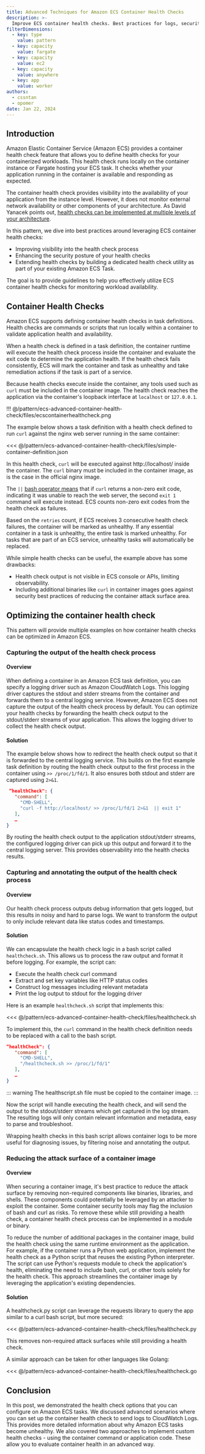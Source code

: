 ```yaml
---
title: Advanced Techniques for Amazon ECS Container Health Checks
description: >-
  Improve ECS container health checks. Best practices for logs, security, customization. Enhance workload availability monitoring.
filterDimensions:
  - key: type
    value: pattern
  - key: capacity
    value: fargate
  - key: capacity
    value: ec2
  - key: capacity
    value: anywhere
  - key: app
    value: worker
authors:
  - cssntan
  - opomer
date: Jan 22, 2024
---
```


## Introduction

Amazon Elastic Container Service (Amazon ECS) provides a container health check feature that allows you to define health checks for your containerized workloads. This health check runs locally on the container instance or Fargate hosting your ECS task. It checks whether your application running in the container is available and responding as expected.

The container health check provides visibility into the availability of your application from the instance level. However, it does not monitor external network availability or other components of your architecture. As David Yanacek points out, [health checks can be implemented at multiple levels of your architecture](https://aws.amazon.com/builders-library/implementing-health-checks/).

In this pattern, we dive into best practices around leveraging ECS container health checks:

- Improving visibility into the health check process
- Enhancing the security posture of your health checks
- Extending health checks by building a dedicated health check utility as part of your existing Amazon ECS Task.

The goal is to provide guidelines to help you effectively utilize ECS container health checks for monitoring workload availability.

## Container Health Checks

Amazon ECS supports defining container health checks in task definitions. Health checks are commands or scripts that run locally within a container to validate application health and availability.

When a health check is defined in a task definition, the container runtime will execute the health check process inside the container and evaluate the exit code to determine the application health. If the health check fails consistently, ECS will mark the container and task as unhealthy and take remediation actions if the task is part of a service.

Because health checks execute inside the container, any tools used such as `curl` must be included in the container image. The health check reaches the application via the container's loopback interface at `localhost` or `127.0.0.1`.

!!! @/pattern/ecs-advanced-container-health-check/files/ecscontainerhealthcheck.png

The example below shows a task definition with a health check defined to run `curl` against the nginx web server running in the same container:

<<< @/pattern/ecs-advanced-container-health-check/files/simple-container-definition.json

In this health check, `curl` will be executed against http://localhost/ inside the container. The `curl` binary must be included in the container image, as is the case in the official nginx image. 

The `||` [bash operator means](https://www.gnu.org/software/bash/manual/bash.html) that if `curl` returns a non-zero exit code, indicating it was unable to reach the web server, the second `exit 1` command will execute instead. ECS counts non-zero exit codes from the health check as failures.

Based on the `retries` count, if ECS receives 3 consecutive health check failures, the container will be marked as unhealthy. If any essential container in a task is unhealthy, the entire task is marked unhealthy. For tasks that are part of an ECS service, unhealthy tasks will automatically be replaced.

While simple health checks can be useful, the example above has some drawbacks:

- Health check output is not visible in ECS console or APIs, limiting observability.
- Including additional binaries like `curl` in container images goes against security best practices of reducing the container attack surface area.

## Optimizing the container health check

This pattern will provide multiple examples on how container health checks can be optimized in Amazon ECS.

### Capturing the output of the health check process

#### Overview

When defining a container in an Amazon ECS task definition, you can specify a logging driver such as Amazon CloudWatch Logs. This logging driver captures the stdout and stderr streams from the container and forwards them to a central logging service. However, Amazon ECS does not capture the output of the health check process by default. You can optimize your health checks by forwarding the health check output to the stdout/stderr streams of your application. This allows the logging driver to collect the health check output.

#### Solution

The example below shows how to redirect the health check output so that it is forwarded to the central logging service. This builds on the first example task definition by routing the health check output to the first process in the container using `>> /proc/1/fd/1`. It also ensures both stdout and stderr are captured using `2>&1`.

```json
 “healthCheck": {
   "command": [
     "CMD-SHELL",
     "curl -f http://localhost/ >> /proc/1/fd/1 2>&1  || exit 1"
   ],
   …
}
```

By routing the health check output to the application stdout/stderr streams, the configured logging driver can pick up this output and forward it to the central logging server. This provides observability into the health checks results. 

### Capturing and annotating the output of the health check process

#### Overview

Our health check process outputs debug information that gets logged, but this results in noisy and hard to parse logs. We want to transform the output to only include relevant data like status codes and timestamps.

#### Solution

We can encapsulate the health check logic in a bash script called `healthcheck.sh`. This allows us to process the raw output and format it before logging. For example, the script can:

- Execute the health check curl command
- Extract and set key variables like HTTP status codes
- Construct log messages including relevant metadata  
- Print the log output to stdout for the logging driver

Here is an example `healthcheck.sh` script that implements this:

<<< @/pattern/ecs-advanced-container-health-check/files/healthcheck.sh

To implement this, the `curl` command in the health check definition needs to be replaced with a call to the bash script. 

```json
“healthCheck": {
   "command": [
     "CMD-SHELL",
     "/healthcheck.sh >> /proc/1/fd/1"
   ],
   …
}
```

::: warning
The healthscript.sh file must be copied to the container image.
:::

Now the script will handle executing the health check, and will send the output to the stdout/stderr streams which get captured in the log stream. The resulting logs will only contain relevant information and metadata, easy to parse and troubleshoot.

Wrapping health checks in this bash script allows container logs to be more useful for diagnosing issues, by filtering noise and annotating the output. 


### Reducing the attack surface of a container image

#### Overview

When securing a container image, it's best practice to reduce the attack surface by removing non-required components like binaries, libraries, and shells. These components could potentially be leveraged by an attacker to exploit the container. Some container security tools may flag the inclusion of bash and curl as risks. To remove these while still providing a health check, a container health check process can be implemented in a module or binary.


To reduce the number of additional packages in the container image, build the health check using the same runtime environment as the application. For example, if the container runs a Python web application, implement the health check as a Python script that reuses the existing Python interpreter. The script can use Python's requests module to check the application's health, eliminating the need to include bash, curl, or other tools solely for the health check. This approach streamlines the container image by leveraging the application's existing dependencies.

#### Solution

A healthcheck.py script can leverage the requests library to query the app similar to a curl bash script, but more secured:

<<< @/pattern/ecs-advanced-container-health-check/files/healthcheck.py

This removes non-required attack surfaces while still providing a health check. 

A similar approach can be taken for other languages like Golang:

<<< @/pattern/ecs-advanced-container-health-check/files/healthcheck.go

## Conclusion

In this post, we demonstrated the health check options that you can configure on Amazon ECS tasks. We discussed advanced scenarios where you can set up the container health check to send logs to CloudWatch Logs. This provides more detailed information about why Amazon ECS tasks become unhealthy. We also covered two approaches to implement custom health checks - using the container command or application code. These allow you to evaluate container health in an advanced way.
